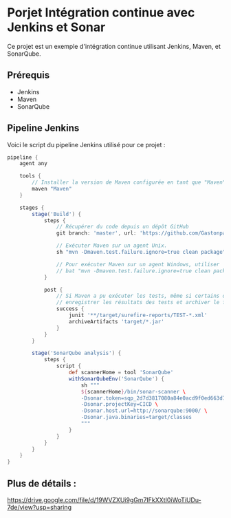 # Porjet Intégration continue avec Jenkins et Sonar

Ce projet est un exemple d'intégration continue utilisant Jenkins, Maven, et SonarQube.

## Prérequis

- Jenkins
- Maven
- SonarQube

## Pipeline Jenkins

Voici le script du pipeline Jenkins utilisé pour ce projet :

```groovy
pipeline {
    agent any

    tools {
        // Installer la version de Maven configurée en tant que "Maven" et l'ajouter au chemin.
        maven "Maven"
    }

    stages {
        stage('Build') {
            steps {
                // Récupérer du code depuis un dépôt GitHub
                git branch: 'master', url: 'https://github.com/Gastonpallas/integration-continue.git'

                // Exécuter Maven sur un agent Unix.
                sh "mvn -Dmaven.test.failure.ignore=true clean package"

                // Pour exécuter Maven sur un agent Windows, utiliser
                // bat "mvn -Dmaven.test.failure.ignore=true clean package"
            }

            post {
                // Si Maven a pu exécuter les tests, même si certains ont échoué,
                // enregistrer les résultats des tests et archiver le fichier JAR.
                success {
                    junit '**/target/surefire-reports/TEST-*.xml'
                    archiveArtifacts 'target/*.jar'
                }
            }
        }

        stage('SonarQube analysis') {
            steps {
                script {
                    def scannerHome = tool 'SonarQube'
                    withSonarQubeEnv('SonarQube') {
                        sh """
                        ${scannerHome}/bin/sonar-scanner \
                        -Dsonar.token=sqp_2d7d3817080a84e0acd9f0ed663d768ce219280e \
                        -Dsonar.projectKey=CICD \
                        -Dsonar.host.url=http://sonarqube:9000/ \
                        -Dsonar.java.binaries=target/classes
                        """
                    }
                }
            }
        }
    }
}

```
## Plus de détails : 
https://drive.google.com/file/d/19WVZXUi9gGm7IFkXXtI0iWoTiUDu-7de/view?usp=sharing



